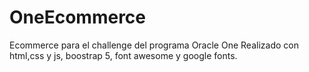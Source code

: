 # OneEcommerce
Ecommerce para el challenge del programa Oracle One
Realizado con html,css y js, boostrap 5, font awesome y google fonts.

